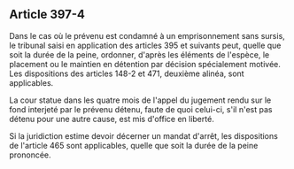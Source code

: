 Article 397-4
----
Dans le cas où le prévenu est condamné à un emprisonnement sans sursis, le
tribunal saisi en application des articles 395 et suivants peut, quelle que soit
la durée de la peine, ordonner, d'après les éléments de l'espèce, le placement
ou le maintien en détention par décision spécialement motivée. Les dispositions
des articles 148-2 et 471, deuxième alinéa, sont applicables.

La cour statue dans les quatre mois de l'appel du jugement rendu sur le fond
interjeté par le prévenu détenu, faute de quoi celui-ci, s'il n'est pas détenu
pour une autre cause, est mis d'office en liberté.

Si la juridiction estime devoir décerner un mandat d'arrêt, les dispositions de
l'article 465 sont applicables, quelle que soit la durée de la peine prononcée.
